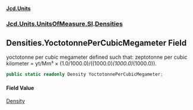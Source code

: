 #### [Jcd.Units](index.md 'index')
### [Jcd.Units.UnitsOfMeasure.SI](Jcd.Units.UnitsOfMeasure.SI.md 'Jcd.Units.UnitsOfMeasure.SI').[Densities](Densities.md 'Jcd.Units.UnitsOfMeasure.SI.Densities')

## Densities.YoctotonnePerCubicMegameter Field

yoctotonne per cubic megameter defined such that: zeptotonne per cubic kilometer = yt/Mm³ ×
(1.0/1000.0)/((1000.0)*(1000.0)*(1000.0)).

```csharp
public static readonly Density YoctotonnePerCubicMegameter;
```

#### Field Value
[Density](Density.md 'Jcd.Units.UnitTypes.Density')